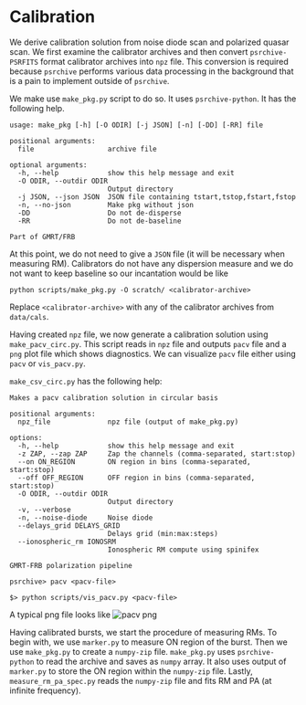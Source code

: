 
# Calibration

We derive calibration solution from noise diode scan and polarized quasar scan.
We first examine the calibrator archives and then convert `psrchive-PSRFITS` format calibrator archives into `npz` file.
This conversion is required because `psrchive` performs various data processing in the background that is a pain to implement outside of `psrchive`.

We make use `make_pkg.py` script to do so. It uses `psrchive-python`. It has the following help.
```
usage: make_pkg [-h] [-O ODIR] [-j JSON] [-n] [-DD] [-RR] file

positional arguments:
  file                  archive file

optional arguments:
  -h, --help            show this help message and exit
  -O ODIR, --outdir ODIR
                        Output directory
  -j JSON, --json JSON  JSON file containing tstart,tstop,fstart,fstop
  -n, --no-json         Make pkg without json
  -DD                   Do not de-disperse
  -RR                   Do not de-baseline

Part of GMRT/FRB
```

At this point, we do not need to give a `JSON` file (it will be necessary when measuring RM). 
Calibrators do not have any dispersion measure and we do not want to keep baseline so our incantation would be like
```
python scripts/make_pkg.py -O scratch/ <calibrator-archive>
```

Replace `<calibrator-archive>` with any of the calibrator archives from `data/cals`.


Having created `npz` file, we now generate a calibration solution using `make_pacv_circ.py`.
This script reads in `npz` file and outputs `pacv` file and a `png` plot file which shows diagnostics.
We can visualize `pacv` file either using `pacv` or `vis_pacv.py`.

`make_csv_circ.py` has the following help:
```
Makes a pacv calibration solution in circular basis

positional arguments:
  npz_file              npz file (output of make_pkg.py)

options:
  -h, --help            show this help message and exit
  -z ZAP, --zap ZAP     Zap the channels (comma-separated, start:stop)
  --on ON_REGION        ON region in bins (comma-separated, start:stop)
  --off OFF_REGION      OFF region in bins (comma-separated, start:stop)
  -O ODIR, --outdir ODIR
                        Output directory
  -v, --verbose
  -n, --noise-diode     Noise diode
  --delays_grid DELAYS_GRID
                        Delays grid (min:max:steps)
  --ionospheric_rm IONOSRM
                        Ionospheric RM compute using spinifex

GMRT-FRB polarization pipeline
```

```
psrchive> pacv <pacv-file>

$> python scripts/vis_pacv.py <pacv-file>
```

A typical png file looks like 
![pacv png](references/cals/FRBR3_NG_bm1_pa_550_200_32_12nov2022.raw.5.noise.Tar.pkg.pcal.png)



Having calibrated bursts, we start the procedure of measuring RMs.
To begin with, we use `marker.py` to measure ON region of the burst.
Then we use `make_pkg.py` to create a `numpy-zip` file.
`make_pkg.py` uses `psrchive-python` to read the archive and saves as `numpy` array.
It also uses output of `marker.py` to store the ON region within the `numpy-zip` file.
Lastly, `measure_rm_pa_spec.py` reads the `numpy-zip` file and fits RM and PA (at infinite frequency).

